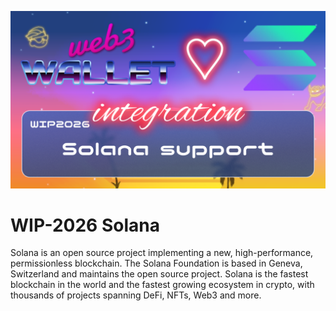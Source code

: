 [_metadata_:at_account]:- "@solana"
![image](../images/2026.png)

# WIP-2026 Solana

Solana is an open source project implementing a new, high-performance, permissionless blockchain. The Solana Foundation is based in Geneva, Switzerland and maintains the open source project.
Solana is the fastest blockchain in the world and the fastest growing ecosystem in crypto, with thousands of projects spanning DeFi, NFTs, Web3 and more.